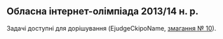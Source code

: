 ﻿## Обласна інтернет-олімпіада 2013/14 н. р.
Задачі доступні для дорішування (EjudgeCkipoName, [змагання № 10](https://ejudge.ckipo.edu.ua/cgi-bin/new-register?contest_id=10)).